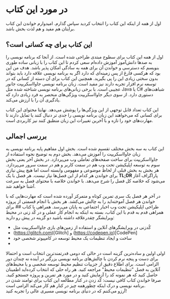 
# در مورد این کتاب 

اول از همه از اینکه این کتاب را انتخاب کردید سپاس گذارم. امیدوارم خواندن این کتاب برایتان هم مفید و هم لذت بخش باشد.
## این کتاب برای چه کسانی است؟
اول از همه این کتاب برای سطوح مبتدی طراحی شده است. از آنجا که برنامه نویسی را به صدها دانش‌آموز آموزش داده‌ام سعی کردم تا این کتاب را با زبانی ساده طوری بنویسم که دسترسی و خواندن آن برای همه به سادگی امکان پذیر باشد. هدف من این بود که هرکسی فارغ از پس زمینه‌ای که دارد اگر به برنامه نویسی علاقه دارد باید بتواند بدون سختی زیادی این را پی بگیرید.
همچنین این کتاب برای آن دسته از کسانی که در توسعه نرم افزار تجربه دارند نیز مفید است. زبان برنامه نویسی جاوااسکریپت جانور عجیبی است. با برخی زبانی‌های برنامه نویسی شناخته شده  مثل Java  یا C# شباهت‌های دستوری دارد. از سوی دیگر جاوااسکریپت ویژگی‌های منحصر به فرد زیادی دارد که یادگیری آن را با ارزش می‌کند. 

این کتاب تعداد قابل توجهی از این ویژگی‌ها را پوشش می‌دهد. نهایتا محتوای این کتاب برای کسانی که می‌خواهند این زبان برنامه نویسی را جدی تر دنبال کنند یا تمایل دارند تا مهارت‌های خود را تازه و با آخرین تغییرات این زبان منطبق کنند نیز کاربردی است.
## بررسی اجمالی
این کتاب به سه بخش مختلف تقسیم شده است. بخش اول مفاهیم پایه برنامه نویسی به زبان جاوااسکریپت را آموزش می‌دهد. بخش دوم به توضیح نحوه استفاده از جاوااسکریپت برای ساخت صفحه‌های تعاملی وب می‌پردازد. در بخش آخر یعنی بخش سوم به توسعه اپلیکیشن تحت وب هم در سمت کاربر و هم در سمت سرور می‌پردازد. هر بخش به بخش قبلی از لحاظ موضوعی و مفهومی وابسته است اما هیچ پیش نیازی برای خواندن هر کدام از این فصل‌ها نیاز نیست.
هر فصل با یک **TL;DR** پاراگراف آغاز می‌شود که خلاصه کل فصل را شرح می‌دهد. با خواندن خلاصه با محتوای فصل به سرعت آشنا خواهید شد.

در آخر هر فصل یک سری تمرین کوتاه و متمرکز آورده شده است که مهارت‌هایی که با خواندن هر فصل آموخته‌اید را به چالش می‌کشد. هر بخش با انجام قسمتی از پروژه‌ طراحی اپلیکیشن تحت وب اخبار اجتماعی به پایان می‌رسد.
همراهی با کتاب ##
برای همراهی قدم به قدم با این کتاب، بسته به اینکه به انجام کار عملی و در کُد زنی در محیط ویرایشگر چقدرعلاقه داشته باشید دو گزینه در پیش رو دارید:
* کُدزنی در ویرایشگرهای آنلاین و استفاده از زمین‌های بازی جاوااسکریپت مثل
* (https://glitch.com)[Glitch] و (https://codepen.io)[CodePen]
* ساخت و ایجاد تنظیمات یک محیط توسعه در کامپیوتر شخصی خود
* 
اولی اولین و ساده‌ترین گزینه است در حالی که دومی قدرتمندترین انتخاب است و احتمالا برای دست و پنجه نرم کردن با چالش‌های برنامه نویسی بزرگتر در آینده نه چندان دور الزامی است. برای اطلاع دقیق از جزییات تنظیم محیط توسعه شخصی و یا محیط‌های آنلاین به فصل "تنظیمات محیط" مراجعه کنید.
هر راه حلی که انتخاب کرده‌اید اطمینان حاصل کنید که هر نمونه کد را آزمایش کنید و در مورد هر تمرین و پروژه جستجو کنید. صرفا خواندن کتاب کافی نیست: کُد زدن در کنار مطالعه این کتاب برای توامند شدن در برنامه نویسی و درک اینکه چطورهمه چیز در کنار هم کار می‌کند الزامی است.  
آرزو می‌کننم که در دنیای برنامه نویسی مسیری عالی را تجربه کنید!

